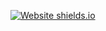[![Website shields.io](https://img.shields.io/website-up-down-green-red/http/shields.io.svg)](http://code-recursion.github.io/)
